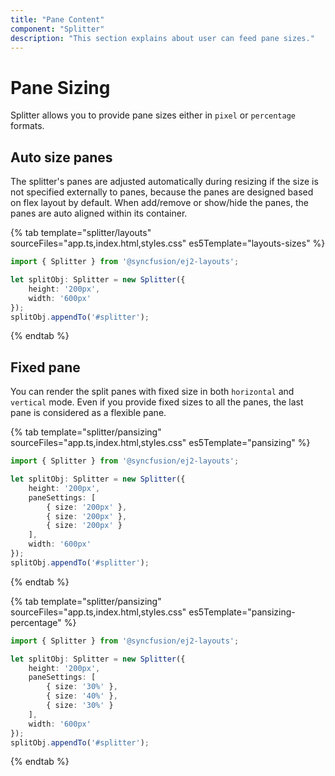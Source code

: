```yaml
---
title: "Pane Content"
component: "Splitter"
description: "This section explains about user can feed pane sizes."
---
```


# Pane Sizing

Splitter allows you to provide pane sizes either in `pixel` or `percentage` formats.

## Auto size panes

The splitter's panes are adjusted automatically during resizing if the size is not specified externally to panes, because the panes are designed based on flex layout by default. When add/remove or show/hide the panes, the panes are auto aligned within its container.

{% tab template="splitter/layouts" sourceFiles="app.ts,index.html,styles.css" es5Template="layouts-sizes" %}

```typescript
import { Splitter } from '@syncfusion/ej2-layouts';

let splitObj: Splitter = new Splitter({
    height: '200px',
    width: '600px'
});
splitObj.appendTo('#splitter');

```

{% endtab %}

## Fixed pane

You can render the split panes with fixed size in both `horizontal` and `vertical` mode. Even if you provide fixed sizes to all the panes, the last pane is considered as a flexible pane.

{% tab template="splitter/pansizing" sourceFiles="app.ts,index.html,styles.css" es5Template="pansizing" %}

```typescript
import { Splitter } from '@syncfusion/ej2-layouts';

let splitObj: Splitter = new Splitter({
    height: '200px',
    paneSettings: [
        { size: '200px' },
        { size: '200px' },
        { size: '200px' }
    ],
    width: '600px'
});
splitObj.appendTo('#splitter');

```

{% endtab %}

{% tab template="splitter/pansizing" sourceFiles="app.ts,index.html,styles.css" es5Template="pansizing-percentage" %}

```typescript
import { Splitter } from '@syncfusion/ej2-layouts';

let splitObj: Splitter = new Splitter({
    height: '200px',
    paneSettings: [
        { size: '30%' },
        { size: '40%' },
        { size: '30%' }
    ],
    width: '600px'
});
splitObj.appendTo('#splitter');

```

{% endtab %}